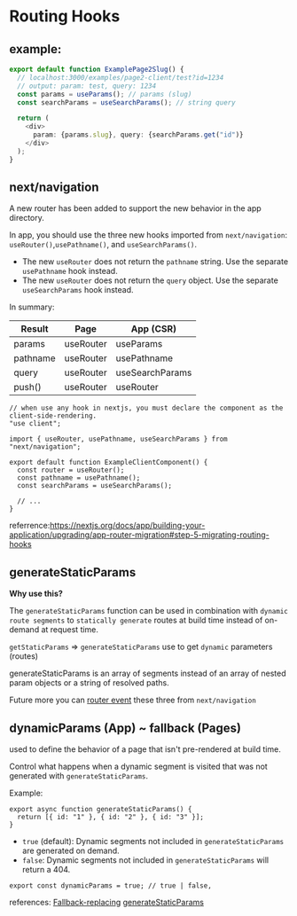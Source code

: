 # Routing Hooks

## example:

```ts
export default function ExamplePage2Slug() {
  // localhost:3000/examples/page2-client/test?id=1234
  // output: param: test, query: 1234
  const params = useParams(); // params (slug)
  const searchParams = useSearchParams(); // string query

  return (
    <div>
      param: {params.slug}, query: {searchParams.get("id")}
    </div>
  );
}
```

## next/navigation

A new router has been added to support the new behavior in the app directory.

In app, you should use the three new hooks imported from `next/navigation`: `useRouter()`,`usePathname()`, and `useSearchParams()`.

- The new `useRouter` does not return the `pathname` string. Use the separate `usePathname` hook instead.
- The new `useRouter` does not return the `query` object. Use the separate `useSearchParams` hook instead.

In summary:

| Result   | Page      | App (CSR)       |
| -------- | --------- | --------------- |
| params   | useRouter | useParams       |
| pathname | useRouter | usePathname     |
| query    | useRouter | useSearchParams |
| push()   | useRouter | useRouter       |

```tsx
// when use any hook in nextjs, you must declare the component as the client-side-rendering.
"use client";

import { useRouter, usePathname, useSearchParams } from "next/navigation";

export default function ExampleClientComponent() {
  const router = useRouter();
  const pathname = usePathname();
  const searchParams = useSearchParams();

  // ...
}
```

referrence:<https://nextjs.org/docs/app/building-your-application/upgrading/app-router-migration#step-5-migrating-routing-hooks>

## generateStaticParams

**Why use this?**

The `generateStaticParams` function can be used in combination with `dynamic route segments` to `statically generate` routes at build time instead of on-demand at request time.

`getStaticParams` => `generateStaticParams`
use to get `dynamic` parameters (routes)

generateStaticParams is an array of segments instead of an array of nested param objects or a string of resolved paths.

Future more you can [router event](https://nextjs.org/docs/app/api-reference/functions/use-router#router-events) these three from `next/navigation`

## dynamicParams (App) ~ fallback (Pages)

used to define the behavior of a page that isn't pre-rendered at build time.

Control what happens when a dynamic segment is visited that was not generated with `generateStaticParams`.

Example:

```tsx
export async function generateStaticParams() {
  return [{ id: "1" }, { id: "2" }, { id: "3" }];
}
```

- `true` (default): Dynamic segments not included in `generateStaticParams` are generated on demand.
- `false`: Dynamic segments not included in `generateStaticParams` will return a 404.

```tsx
export const dynamicParams = true; // true | false,
```

references:
[Fallback-replacing](https://nextjs.org/docs/app/building-your-application/upgrading/app-router-migration#replacing-fallback)
[generateStaticParams](https://nextjs.org/docs/app/api-reference/functions/generate-static-params)
